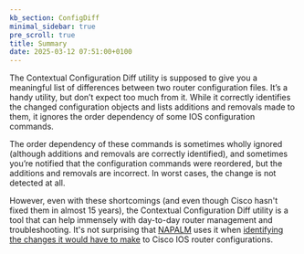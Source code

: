 ```yaml
---
kb_section: ConfigDiff
minimal_sidebar: true
pre_scroll: true
title: Summary
date: 2025-03-12 07:51:00+0100
---
```

The Contextual Configuration Diff utility is supposed to give you a meaningful list of differences between two router configuration files. It’s a handy utility, but don’t expect too much from it. While it correctly identifies the changed configuration objects and lists additions and removals made to them, it ignores the order dependency of some IOS configuration commands.

The order dependency of these commands is sometimes wholly ignored (although additions and removals are correctly identified), and sometimes you’re notified that the configuration commands were reordered, but the additions and removals are incorrect. In worst cases, the change is not detected at all.

However, even with these shortcomings (and even though Cisco hasn't fixed them in almost 15 years), the Contextual Configuration Diff utility is a tool that can help immensely with day-to-day router management and troubleshooting. It's not surprising that [NAPALM](https://napalm.readthedocs.io/en/latest/index.html) uses it when [identifying the changes it would have to make](https://napalm.readthedocs.io/en/latest/support/index.html) to Cisco IOS router configurations.
